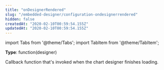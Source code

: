 ```yaml
---
title: "onDesignerRendered"
slug: "/embedded-designer/configuration-ondesignerrendered"
hidden: false
createdAt: "2020-02-10T00:59:54.155Z"
updatedAt: "2020-02-10T00:59:54.155Z"
---
```


import Tabs from '@theme/Tabs';
import TabItem from '@theme/TabItem';

**Type**: function(designer)  

Callback function that's invoked when the chart designer finishes loading.
